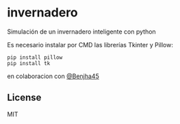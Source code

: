 # invernadero

Simulación de un invernadero inteligente con python

Es necesario instalar por CMD las librerías Tkinter y Pillow:
```
pip install pillow
pip install tk
```
en colaboracion con [@Benjha45](https://github.com/Benjha45)

## License
MIT
